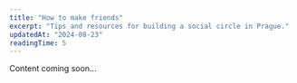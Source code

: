 ```yaml
---
title: "How to make friends"
excerpt: "Tips and resources for building a social circle in Prague."
updatedAt: "2024-08-23"
readingTime: 5
---
```


Content coming soon...
